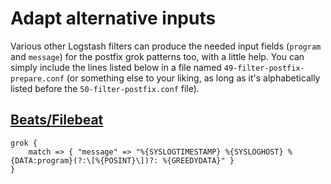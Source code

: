 Adapt alternative inputs
========================

Various other Logstash filters can produce the needed input fields (`program` and `message`) for the postfix grok patterns too, with a little help. You can simply include the lines listed below in a file named `49-filter-postfix-prepare.conf` (or something else to your liking, as long as it's alphabetically listed before the `50-filter-postfix.conf` file).

[Beats/Filebeat](https://www.elastic.co/guide/en/logstash/current/plugins-inputs-beats.html)
----------------

``` 
grok {
    match => { "message" => "%{SYSLOGTIMESTAMP} %{SYSLOGHOST} %{DATA:program}(?:\[%{POSINT}\])?: %{GREEDYDATA}" }
}
```

